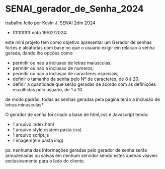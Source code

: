 # SENAI_gerador_de_Senha_2024
trabalho feito por Kevin J. SENAI 2dm 2024


- ffffffffffff
nota  19/02/2024:

este mini projeto tem como objetivo apresentar um Gerador de senhas fortes e aleatorias
com base no que o usuario exigir em relacao a senha gerada, dando lhe opções como:

- permitir ou nao a inclusao de letras maiusculas;
- permitir ou nao a inclusao de numeros;
- permitir ou nao a inclusao de caracteres especiais;
- definir o tamanho da senha pelo Nº de caracteres, de 8 á 20;
- definir a quantidade que serão geradas de acordo com as definições escolhidas pelo usuario, de 1 á 10.


de modo padrão, todas as senhas geradas pela pagina terão a inclusão de letras minusculas*

O gerador de senha foi criado a base de html,css e Javascript tendo:
- 1 arquivo index.html
- 1 arquivo style.css(em pasta css)
- 1 arquivo script.js
- 1 imagem(em pasta img)

 ps: nenhuma das Informações geradas pelo gerador de senha serão armazenadas ou salvas em nenhum servidor
 sendo estes apenas visiveis exclusivamente para o lado do cliente.

